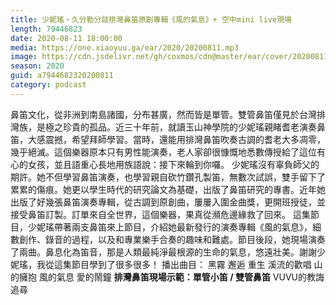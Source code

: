 ```yaml
---
title: 少妮瑤‧久分勒分談排灣鼻笛原創專輯《風的氣息》+ 空中mini live現場
length: 79446823
date: 2020-08-11 18:00:00
media: https://one.xiaoyuu.ga/ear/2020/20200811.mp3
image: https://cdn.jsdelivr.net/gh/coxmos/cdn@master/ear/cover/20200811.jpeg
season: 2020
guid: a7944682320200811
category: podcast
---
```


鼻笛文化，從非洲到南島諸國，分布甚廣，然而皆是單管。雙管鼻笛僅見於台灣排灣族，是極之珍貴的孤品。近三十年前，就讀玉山神學院的少妮瑤親睹耆老演奏鼻笛，大感震撼，希望拜師學習。當時，還能用排灣鼻笛吹奏古調的耆老大多凋零，幾乎絕滅。這個樂器原本只有男性能演奏，老人家卻很慷慨地悉數傳授給了這位有心的女孩，並且語重心長地用族語說：接下來輪到你囉。
少妮瑤沒有辜負師父的期許。她不但學習鼻笛演奏，也學習親自砍竹鑽孔製笛，無數次試誤，雙手留下了累累的傷痕。她更以學生時代的研究論文為基礎，出版了鼻笛研究的專書。近年她出版了好幾張鼻笛演奏專輯，從古調到原創曲，屢屢入圍金曲獎，更開班授徒，並接受鼻笛訂製。訂單來自全世界，這個樂器，果真從瀕危邊緣救了回來。
這集節目，少妮瑤帶著兩支鼻笛來上節目，介紹她最新發行的演奏專輯《風的氣息》，細數創作、錄音的過程，以及和專業樂手合奏的趣味和難處。節目後段，她現場演奏了兩曲。鼻息化為笛音，那是人類最純淨最根源的生命的氣息，悠遠壯美。謝謝少妮瑤，我從這集節目學到了很多很多！
播出曲目：
黑霧
邂逅
重生
溪流的歡唱
山的擁抱
風的氣息
愛的鬧鐘
<strong>排灣鼻笛現場示範：單管小笛 / 雙管鼻笛</strong>
VUVU的教誨
追尋

